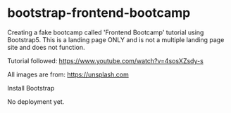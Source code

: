 # bootstrap-frontend-bootcamp

Creating a fake bootcamp called 'Frontend Bootcamp' tutorial using Bootstrap5. This is a landing page ONLY and is not a multiple landing page site and does not function. 

Tutorial followed: https://www.youtube.com/watch?v=4sosXZsdy-s 

All images are from: https://unsplash.com

Install Bootstrap

No deployment yet.

